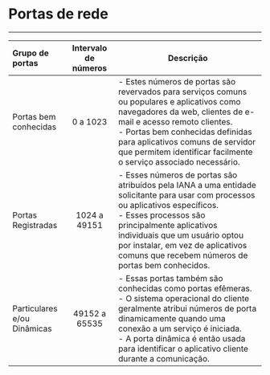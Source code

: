 # Portas de rede

-------------------

Grupo de portas               | Intervalo de números | Descrição |
:-----------------------------|:--------------------:|-----------|
Portas bem<br>conhecidas      | 0 a 1023             | - Estes números de portas são revervados para serviços comuns ou populares e aplicativos como navegadores da web, clientes de e-mail e acesso remoto clientes.<br> - Portas bem conhecidas definidas para aplicativos comuns de servidor que permitem identificar facilmente o serviço associado necessário.
Portas Registradas            | 1024 a 49151         | - Esses números de portas são atribuídos pela IANA a uma entidade solicitante para usar com processos ou aplicativos específicos.<br> - Esses processos são principalmente aplicativos individuais que um usuário optou por instalar, em vez de aplicativos comuns que recebem números de portas bem conhecidos. 
Particulares e/ou<br>Dinâmicas| 49152 a 65535        | - Essas portas também são conhecidas como portas efêmeras.<br> - O sistema operacional do cliente geralmente atribui números de porta dinamicamente quando uma conexão a um serviço é iniciada.<br> - A porta dinâmica é então usada para identificar o aplicativo cliente durante a comunicação.
